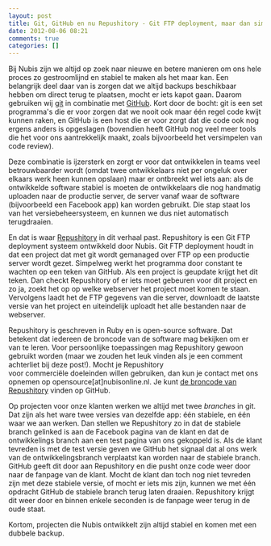 ```yaml
---
layout: post
title: Git, GitHub en nu Repushitory - Git FTP deployment, maar dan simpel
date: 2012-08-06 08:21
comments: true
categories: []
---
```

Bij Nubis zijn we altijd op zoek naar nieuwe en betere manieren om ons hele proces zo gestroomlijnd en stabiel te maken als het maar kan. Een belangrijk deel daar van is zorgen dat we altijd backups beschikbaar hebben om direct terug te plaatsen, mocht er iets kapot gaan. Daarom gebruiken wij <a href="http://git-scm.org" target="_blank">git</a> in combinatie met <a href="http://github.com" target="_blank">GitHub</a>. Kort door de bocht: git is een set programma's die er voor zorgen dat we nooit ook maar één regel code kwijt kunnen raken, en GitHub is een host die er voor zorgt dat die code ook nog ergens anders is opgeslagen (bovendien heeft GitHub nog veel meer tools die het voor ons aantrekkelijk maakt, zoals bijvoorbeeld het versimpelen van code review).

Deze combinatie is ijzersterk en zorgt er voor dat ontwikkelen in teams veel betrouwbaarder wordt (omdat twee ontwikkelaars niet per ongeluk over elkaars werk heen kunnen opslaan) maar er ontbreekt wel iets aan: als de ontwikkelde software stabiel is moeten de ontwikkelaars die nog handmatig uploaden naar de productie server, de server vanaf waar de software (bijvoorbeeld een Facebook app) kan worden gebruikt. Die stap staat los van het versiebeheersysteem, en kunnen we dus niet automatisch terugdraaien.

En dat is waar <a href="https://github.com/nubisonline/repushitory" target="_blank">Repushitory</a> in dit verhaal past. Repushitory is een Git FTP deployment systeem ontwikkeld door Nubis. Git FTP deployment houdt in dat een project dat met git wordt gemanaged over FTP op een productie server wordt gezet. Simpelweg werkt het programma door constant te wachten op een teken van GitHub. Als een project is geupdate krijgt het dit teken. Dan checkt Repushitory of er iets moet gebeuren voor dit project en zo ja, zoekt het op op welke webserver het project moet komen te staan. Vervolgens laadt het de FTP gegevens van die server, downloadt de laatste versie van het project en uiteindelijk uploadt het alle bestanden naar de webserver.

Repushitory is geschreven in Ruby en is open-source software. Dat betekent dat iedereen de broncode van de software mag bekijken om er van te leren. Voor persoonlijke toepassingen mag Repushitory gewoon gebruikt worden (maar we zouden het leuk vinden als je een comment achterliet bij deze post!). Mocht je Repushitory voor commerciële doeleinden willen gebruiken, dan kun je contact met ons opnemen op opensource\[at\]nubisonline.nl. Je kunt <a href="https://github.com/nubisonline/repushitory" target="_blank">de broncode van Repushitory</a> vinden op GitHub.

Op projecten voor onze klanten werken we altijd met twee <em>branches </em>in git. Dat zijn als het ware twee versies van dezelfde app: één stabiele, en één waar we aan werken. Dan stellen we Repushitory zo in dat de stabiele branch gelinked is aan de Facebook pagina van de klant en dat de ontwikkelings branch aan een test pagina van ons gekoppeld is. Als de klant tevreden is met de test versie geven we GitHub het signaal dat al ons werk van de ontwikkelingsbranch verplaatst kan worden naar de stabiele branch. GitHub geeft dit door aan Repushitory en die pusht onze code weer door naar de fanpage van de klant. Mocht de klant dan toch nog niet tevreden zijn met deze stabiele versie, of mocht er iets mis zijn, kunnen we met één opdracht GitHub de stabiele branch terug laten draaien. Repushitory krijgt dit weer door en binnen enkele seconden is de fanpage weer terug in de oude staat.

Kortom, projecten die Nubis ontwikkelt zijn altijd stabiel en komen met een dubbele backup.

&nbsp;
